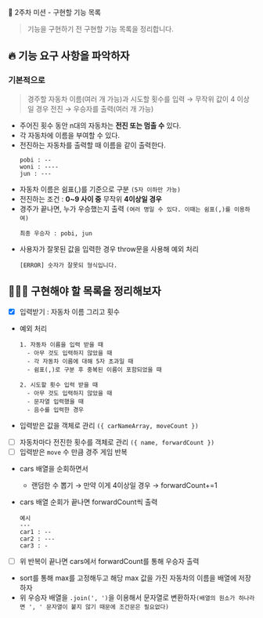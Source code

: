 🏁 2주차 미션 - 구현할 기능 목록

> 기능을 구현하기 전 구현할 기능 목록을 정리합니다.

## 🔥 기능 요구 사항을 파악하자

### 기본적으로

> 경주할 자동차 이름(여러 개 가능)과 시도할 횟수를 입력 → 무작위 값이 4 이상일 경우 전진 → 우승자를 출력(여러 개 가능)

- 주어진 횟수 동안 n대의 자동차는 **전진 또는 멈출 수** 있다.
- 각 자동차에 이름을 부여할 수 있다.
- 전진하는 자동차를 출력할 때 이름을 같이 출력한다.
  ```
  pobi : --
  woni : ----
  jun : ---
  ```
- 자동차 이름은 쉼표(,)를 기준으로 구분 `(5자 이하만 가능)`
- 전진하는 조건 : **0~9 사이 중** 무작위 **4이상일 경우**
- 경주가 끝나면, 누가 우승했는지 출력 `(여러 명일 수 있다. 이때는 쉼표(,)를 이용하여)`
  ```
  최종 우승자 : pobi, jun
  ```
- 사용자가 잘못된 값을 입력한 경우 throw문을 사용해 예외 처리
  ```
  [ERROR] 숫자가 잘못되 형식입니다.
  ```

## 👩🏻‍💻 구현해야 할 목록을 정리해보자

- [x] 입력받기 : 자동차 이름 그리고 횟수
- 예외 처리

  ```
  1. 자동차 이름을 입력 받을 때
    - 아무 것도 입력하지 않았을 때
    - 각 자동차 이름에 대해 5자 초과일 때
    - 쉼표(,)로 구분 후 중복된 이름이 포함되었을 때

  2. 시도할 횟수 입력 받을 때
    - 아무 것도 입력하지 않았을 때
    - 문자열 입력했을 때
    - 음수를 입력한 경우
  ```

- 입력받은 값을 객체로 관리 `({ carNameArray, moveCount })`
- [ ] 자동차마다 전진한 횟수를 객체로 관리 `({ name, forwardCount })`
- [ ] 입력받은 `move` 수 만큼 경주 게임 반복
- cars 배열을 순회하면서
  - 랜덤한 수 뽑기 → 만약 이게 4이상일 경우 → forwardCount+=1
- cars 배열 순회가 끝나면 forwardCount씩 출력

  ```
  예시
  ---
  car1 : --
  car2 : ---
  car3 : -
  ```

- [ ] 위 반복이 끝나면 cars에서 forwardCount를 통해 우승자 출력
- sort를 통해 max를 고정해두고 해당 max 값을 가진 자동차의 이름을 배열에 저장하자
- 위 우승자 배열을 `.join(', ')`을 이용해서 문자열로 변환하자`(배열의 원소가 하나라면 ', ' 문자열이 붙지 않기 때문에 조건문은 필요없다)`
